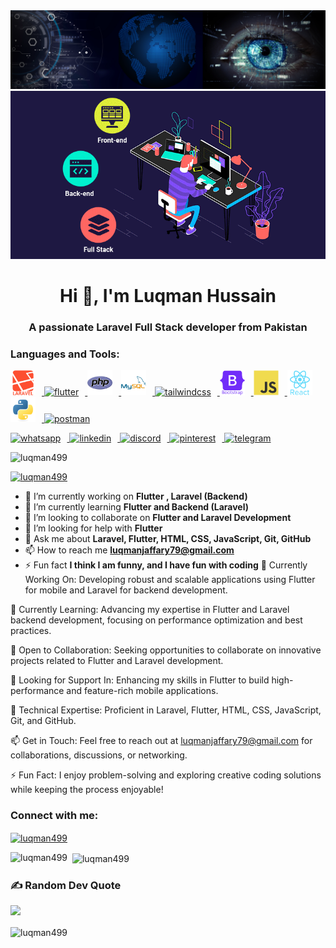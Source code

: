 <img src="luqman.png" width="auto"> 
<br>
<div align="center"><img src="fullstack.gif"></div>

<h1 align="center">Hi 👋, I'm Luqman Hussain</h1>
<h3 align="center">A passionate Laravel Full Stack developer from Pakistan</h3>

<h3 align="left">Languages and Tools:</h3>
<p align="left"> 
  <!-- Tech Stack -->
  <a href="https://laravel.com" target="_blank" rel="noreferrer"> 
    <img src="https://raw.githubusercontent.com/devicons/devicon/master/icons/laravel/laravel-plain-wordmark.svg" alt="laravel" width="40" height="40" style="margin-right: 10px;"/> 
  </a> 
  <a href="https://flutter.dev" target="_blank" rel="noreferrer"> 
    <img src="https://www.vectorlogo.zone/logos/flutterio/flutterio-icon.svg" alt="flutter" width="40" height="40" style="margin-right: 10px;"/> 
  </a>
  <a href="https://www.php.net" target="_blank" rel="noreferrer"> 
    <img src="https://raw.githubusercontent.com/devicons/devicon/master/icons/php/php-original.svg" alt="php" width="40" height="40" style="margin-right: 10px;"/> 
  </a>
  <a href="https://www.mysql.com/" target="_blank" rel="noreferrer"> 
    <img src="https://raw.githubusercontent.com/devicons/devicon/master/icons/mysql/mysql-original-wordmark.svg" alt="mysql" width="40" height="40" style="margin-right: 10px;"/> 
  </a>  
  <a href="https://tailwindcss.com/" target="_blank" rel="noreferrer"> 
    <img src="https://www.vectorlogo.zone/logos/tailwindcss/tailwindcss-icon.svg" alt="tailwindcss" width="40" height="40" style="margin-right: 10px;"/> 
  </a>  
  <a href="https://getbootstrap.com" target="_blank" rel="noreferrer"> 
    <img src="https://raw.githubusercontent.com/devicons/devicon/master/icons/bootstrap/bootstrap-plain-wordmark.svg" alt="bootstrap" width="40" height="40" style="margin-right: 10px;"/> 
  </a>  
  <a href="https://developer.mozilla.org/en-US/docs/Web/JavaScript" target="_blank" rel="noreferrer"> 
    <img src="https://raw.githubusercontent.com/devicons/devicon/master/icons/javascript/javascript-original.svg" alt="javascript" width="40" height="40" style="margin-right: 10px;"/> 
  </a>  
  <a href="https://reactjs.org/" target="_blank" rel="noreferrer"> 
    <img src="https://raw.githubusercontent.com/devicons/devicon/master/icons/react/react-original-wordmark.svg" alt="react" width="40" height="40" style="margin-right: 10px;"/> 
  </a>  
  <a href="https://www.python.org" target="_blank" rel="noreferrer"> 
    <img src="https://raw.githubusercontent.com/devicons/devicon/master/icons/python/python-original.svg" alt="python" width="40" height="40" style="margin-right: 10px;"/> 
  </a>  
  <a href="https://www.postman.com" target="_blank" rel="noreferrer"> 
    <img src="https://www.vectorlogo.zone/logos/getpostman/getpostman-icon.svg" alt="postman" width="40" height="40" style="margin-right: 10px;"/> 
  </a>
</p>

<p align="left"> 
  <!-- Social Media -->
  <a href="https://wa.me/YOUR_NUMBER" target="_blank" rel="noreferrer"> 
    <img src="https://www.vectorlogo.zone/logos/whatsapp/whatsapp-icon.svg" alt="whatsapp" width="40" height="40" style="margin-right: 10px;"/> 
  </a>  
  <a href="https://linkedin.com/in/YOUR_PROFILE" target="_blank" rel="noreferrer"> 
    <img src="https://www.vectorlogo.zone/logos/linkedin/linkedin-icon.svg" alt="linkedin" width="40" height="40" style="margin-right: 10px;"/> 
  </a>  
  <a href="https://discord.gg/YOUR_INVITE" target="_blank" rel="noreferrer"> 
    <img src="https://www.vectorlogo.zone/logos/discordapp/discordapp-icon.svg" alt="discord" width="40" height="40" style="margin-right: 10px;"/> 
  </a>  
  <a href="https://www.pinterest.com/YOUR_PROFILE" target="_blank" rel="noreferrer"> 
    <img src="https://www.vectorlogo.zone/logos/pinterest/pinterest-icon.svg" alt="pinterest" width="40" height="40" style="margin-right: 10px;"/> 
  </a>  
  <a href="https://t.me/YOUR_USERNAME" target="_blank" rel="noreferrer"> 
    <img src="https://www.vectorlogo.zone/logos/telegram/telegram-icon.svg" alt="telegram" width="40" height="40" style="margin-right: 10px;"/> 
  </a>  
</p>

<p align="left"> 
  <img src="https://komarev.com/ghpvc/?username=luqman499&label=Profile%20views&color=0e75b6&style=flat" alt="luqman499" /> 
</p>

<p align="left"> 
  <a href="https://github.com/ryo-ma/github-profile-trophy">
    <img src="https://github-profile-trophy.vercel.app/?username=luqman499" alt="luqman499" />
  </a> 
</p>

- 🔭 I’m currently working on **Flutter , Laravel (Backend)**
- 🌱 I’m currently learning **Flutter and Backend (Laravel)**
- 👯 I’m looking to collaborate on **Flutter and Laravel Development**
- 🤝 I’m looking for help with **Flutter**
- 💬 Ask me about **Laravel, Flutter, HTML, CSS, JavaScript, Git, GitHub**
- 📫 How to reach me **luqmanjaffary79@gmail.com**
- ⚡ Fun fact **I think I am funny, and I have fun with coding**
  🔭 Currently Working On: Developing robust and scalable applications using Flutter for mobile and Laravel for backend development.

🌱 Currently Learning: Advancing my expertise in Flutter and Laravel backend development, focusing on performance optimization and best practices.

👯 Open to Collaboration: Seeking opportunities to collaborate on innovative projects related to Flutter and Laravel development.

🤝 Looking for Support In: Enhancing my skills in Flutter to build high-performance and feature-rich mobile applications.

💬 Technical Expertise: Proficient in Laravel, Flutter, HTML, CSS, JavaScript, Git, and GitHub.

📫 Get in Touch: Feel free to reach out at luqmanjaffary79@gmail.com for collaborations, discussions, or networking.

⚡ Fun Fact: I enjoy problem-solving and exploring creative coding solutions while keeping the process enjoyable!

<h3 align="left">Connect with me:</h3>
<p align="left">
  <a href="https://linkedin.com/in/luqman499" target="blank">
    <img align="center" src="https://raw.githubusercontent.com/rahuldkjain/github-profile-readme-generator/master/src/images/icons/Social/linked-in-alt.svg" alt="luqman499" height="30" width="40" />
  </a>
</p>

<p>
  <img align="left" src="https://github-readme-stats.vercel.app/api/top-langs?username=luqman499&show_icons=true&locale=en&layout=compact" alt="luqman499" />
</p>

<p>&nbsp;
  <img align="center" src="https://github-readme-stats.vercel.app/api?username=luqman499&show_icons=true&locale=en" alt="luqman499" />
</p>

### ✍️ Random Dev Quote

![](https://quotes-github-readme.vercel.app/api?type=horizontal&theme=radical)

<p>
  <img align="center" src="https://github-readme-streak-stats.herokuapp.com/?user=luqman499&" alt="luqman499" />
</p>
